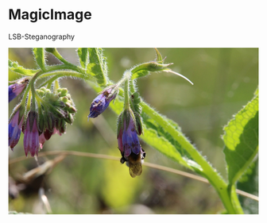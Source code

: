 # MagicImage
LSB-Steganography 

<p>
  <a href="https://en.wikipedia.org/wiki/Steganography" target="_blank"><img src="secret.png" width="800"></a>
</p>

